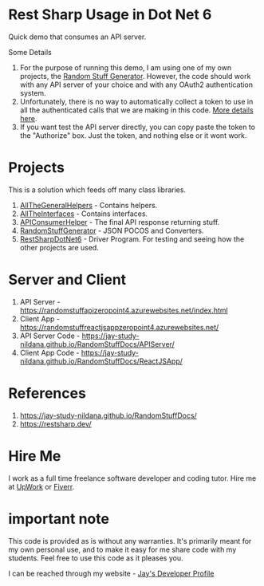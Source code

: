 # Rest Sharp Usage in Dot Net 6

Quick demo that consumes an API server. 

Some Details

1. For the purpose of running this demo, I am using one of my own projects, the [Random Stuff Generator](https://jay-study-nildana.github.io/RandomStuffDocs/). However, the code should work with any API server of your choice and with any OAuth2 authentication system.
1. Unfortunately, there is no way to automatically collect a token to use in all the authenticated calls that we are making in this code. [More details here](CollectingToken.md).
1. If you want test the API server directly, you can copy paste the token to the "Authorize" box. Just the token, and nothing else or it wont work. 

# Projects

This is a solution which feeds off many class libraries.

1. [AllTheGeneralHelpers](AllTheGeneralHelpers) - Contains helpers.
1. [AllTheInterfaces](AllTheInterfaces) - Contains interfaces.
1. [APIConsumerHelper](APIConsumerHelper) - The final API response returning stuff.
1. [RandomStuffGenerator](RandomStuffGenerator) - JSON POCOS and Converters.
1. [RestSharpDotNet6](RestSharpDotNet6) - Driver Program. For testing and seeing how the other projects are used.

# Server and Client

1. API Server - https://randomstuffapizeropoint4.azurewebsites.net/index.html
1. Client App - https://randomstuffreactjsappzeropoint4.azurewebsites.net/
1. API Server Code - https://jay-study-nildana.github.io/RandomStuffDocs/APIServer/
1. Client App Code - https://jay-study-nildana.github.io/RandomStuffDocs/ReactJSApp/

# References

1. https://jay-study-nildana.github.io/RandomStuffDocs/
1. https://restsharp.dev/

# Hire Me

I work as a full time freelance software developer and coding tutor. Hire me at [UpWork](https://www.upwork.com/fl/vijayasimhabr) or [Fiverr](https://www.fiverr.com/jay_codeguy). 

# important note 

This code is provided as is without any warranties. It's primarily meant for my own personal use, and to make it easy for me share code with my students. Feel free to use this code as it pleases you.

I can be reached through my website - [Jay's Developer Profile](https://jay-study-nildana.github.io/developerprofile)
